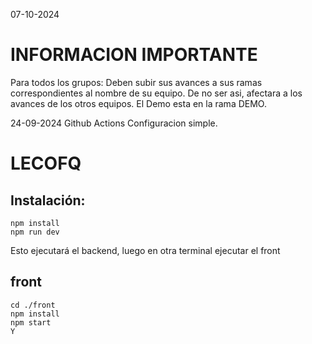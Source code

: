 07-10-2024
# INFORMACION IMPORTANTE
Para todos los grupos: Deben subir sus avances a sus ramas correspondientes al nombre de su equipo.
De no ser asi, afectara a los avances de los otros equipos.
El Demo esta en la rama DEMO.

24-09-2024 Github Actions Configuracion simple.

# LECOFQ

## Instalación:
```
npm install
npm run dev
```

Esto ejecutará el backend, luego en otra terminal ejecutar el front


## front
```
cd ./front
npm install
npm start
Y
```
